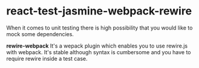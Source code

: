 # react-test-jasmine-webpack-rewire

When it comes to unit testing there is high possibility that you would like to mock some dependencies.

**rewire-webpack**
It's a wepack plugin which enables you to use rewire.js with webpack. It's stable although syntax is cumbersome and you have to require rewire inside a test case. 
